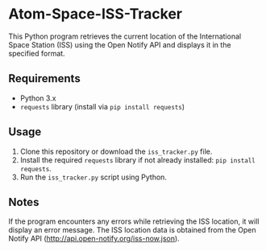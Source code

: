 # Atom-Space-ISS-Tracker

This Python program retrieves the current location of the International Space Station (ISS) using the Open Notify API and displays it in the specified format.


## Requirements
- Python 3.x
- `requests` library (install via `pip install requests`)


## Usage
1. Clone this repository or download the `iss_tracker.py` file.
2. Install the required `requests` library if not already installed: `pip install requests`.
3. Run the `iss_tracker.py` script using Python.


## Notes
If the program encounters any errors while retrieving the ISS location, it will display an error message.
The ISS location data is obtained from the Open Notify API (http://api.open-notify.org/iss-now.json).